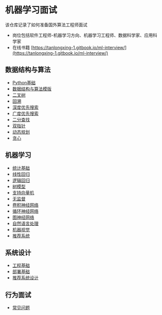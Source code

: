 # 机器学习面试

该仓库记录了如何准备国外算法工程师面试

- 岗位包括软件工程师-机器学习方向、机器学习工程师、数据科学家、应用科学家
- 在线书籍 [https://tanlongxing-1.gitbook.io/ml-interview/](https://tanlongxing-1.gitbook.io/ml-interview/)

## 数据结构与算法
- [Python基础](./01_leetcode/00_python_basic.md)
- [数据结构与算法模版](./01_leetcode/python_template.md)
- [二叉树](./01_leetcode/02_tree.md)
- [回溯](./01_leetcode/04_backtracking.md)
- [深度优先搜索](./01_leetcode/05_dfs.md)
- [广度优先搜索](./01_leetcode/06_bfs.md)
- [二分查找](./01_leetcode/03_binary_search.md)
- [双指针](./01_leetcode/04_two_pointer.md)
- [动态规划](./01_leetcode/09_dynamic_pragram.md)
- [贪心](./01_leetcode/10_greedy.md)


## 机器学习
- [统计基础](./02_ml/00_statictics.md)
- [线性回归](./02_ml/)
- [逻辑回归](./02_ml/)
- [树模型](./02_ml/)
- [支持向量机](./02_ml/)
- [无监督](./02_ml/)
- [卷积神经网络](./02_ml/)
- [循环神经网络](./02_ml/)
- [图神经网络](./02_ml/)
- [自然语言处理](./02_ml/)
- [机器视觉](./02_ml/)
- [推荐系统](./02_ml/)


## 系统设计
- [工程基础](./03_system/)
- [部署基础](./03_system/)
- [推荐系统设计](./03_system/)

## 行为面试
- [常见问题](./04_bq)


